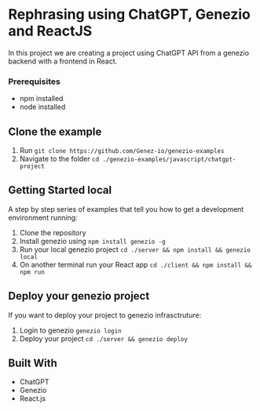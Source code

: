 # Rephrasing using ChatGPT, Genezio and ReactJS
In this project we are creating a project using ChatGPT API from a genezio backend with a frontend in React.

### Prerequisites
- npm installed
- node installed

## Clone the example
1. Run `git clone https://github.com/Genez-io/genezio-examples`
2. Navigate to the folder `cd ./genezio-examples/javascript/chatgpt-project`

## Getting Started local
A step by step series of examples that tell you how to get a development environment running:
1. Clone the repository
2. Install genezio using `npm install genezio -g`
3. Run your local genezio project `cd ./server && npm install && genezio local`
4. On another terminal run your React app `cd ./client && npm install && npm run`

## Deploy your genezio project
If you want to deploy your project to genezio infrasctruture:
1. Login to genezio `genezio login`
2. Deploy your project `cd ./server && genezio deploy`

## Built With
- ChatGPT
- Genezio
- React.js
